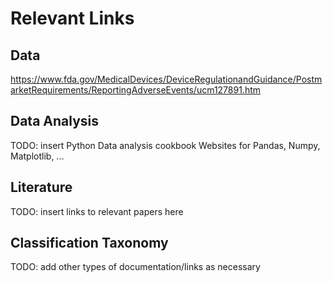 # Relevant Links

## Data
https://www.fda.gov/MedicalDevices/DeviceRegulationandGuidance/PostmarketRequirements/ReportingAdverseEvents/ucm127891.htm


## Data Analysis
TODO: insert Python Data analysis cookbook
Websites for Pandas, Numpy, Matplotlib, ...

## Literature
TODO: insert links to relevant papers here

## Classification Taxonomy


TODO: add other types of documentation/links as necessary